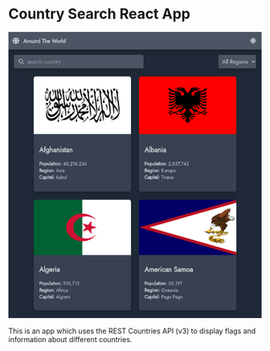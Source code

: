 # Country Search React App

<img src="countries.png" alt="Preview of the app"/>

This is an app which uses the REST Countries API (v3) to display flags and information about different countries.
